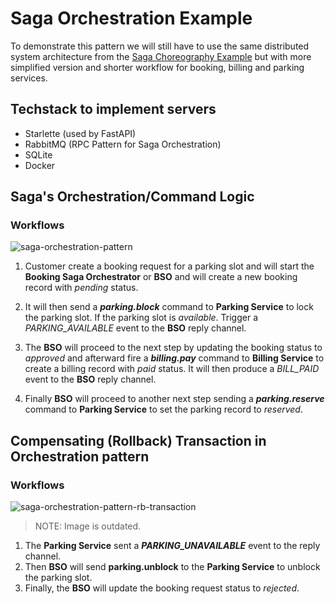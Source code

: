 # Saga Orchestration Example

To demonstrate this pattern we will still have to use the same distributed system architecture from the [Saga Choreography Example](https://github.com/roelzkie15/python-microservices-patterns/tree/master/saga-choreograhpy-example) but with more simplified version and shorter workflow for booking, billing and parking services.

## Techstack to implement servers

- Starlette (used by FastAPI)
- RabbitMQ (RPC Pattern for Saga Orchestration)
- SQLite
- Docker

## Saga's Orchestration/Command Logic

### Workflows

![saga-orchestration-pattern](https://github.com/roelzkie15/python-microservices-patterns/blob/master/saga-orchestration-example/resources/saga-orchestration-pattern.png)

1. Customer create a booking request for a parking slot and will start the **Booking Saga Orchestrator** or **BSO** and will create a new booking record with _pending_ status.

1. It will then send a _**parking.block**_ command to **Parking Service** to lock the parking slot. If the parking slot is _available_. Trigger a _PARKING_AVAILABLE_ event to the **BSO** reply channel.

1. The **BSO** will proceed to the next step by updating the booking status to _approved_ and afterward fire a _**billing.pay**_ command to **Billing Service** to create a billing record with _paid_ status. It will then produce a _BILL_PAID_ event to the **BSO** reply channel.

1. Finally **BSO** will proceed to another next step sending a _**parking.reserve**_ command to  **Parking Service** to set the parking record to _reserved_.

## Compensating (Rollback) Transaction in Orchestration pattern

### Workflows

![saga-orchestration-pattern-rb-transaction](https://github.com/roelzkie15/python-microservices-patterns/blob/master/saga-orchestration-example/resources/saga-orchestration-pattern-rb-transaction.png)

> NOTE: Image is outdated.

1. The <b>Parking Service</b> sent a <i><b>PARKING_UNAVAILABLE</b></i> event to the reply channel.
1. Then <b>BSO</b> will send <b>parking.unblock</b> to the **Parking Service** to unblock the parking slot.
1. Finally, the <b>BSO</b> will update the booking request status to _rejected_.
